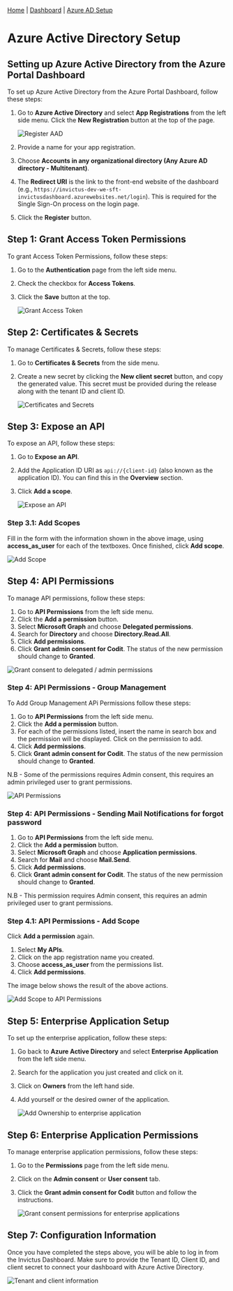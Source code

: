 [Home](../README.md) | [Dashboard](dashboard.md) | [Azure AD Setup](azureADSetup.md)

# Azure Active Directory Setup

## Setting up Azure Active Directory from the Azure Portal Dashboard

To set up Azure Active Directory from the Azure Portal Dashboard, follow these steps:

1. Go to **Azure Active Directory** and select **App Registrations** from the left side menu. Click the **New Registration** button at the top of the page.

   ![Register AAD](../images/dashboard/azureAD/aad1.JPG)

2. Provide a name for your app registration.
3. Choose **Accounts in any organizational directory (Any Azure AD directory - Multitenant)**.
4. The **Redirect URI** is the link to the front-end website of the dashboard (e.g., `https://invictus-dev-we-sft-invictusdashboard.azurewebsites.net/login`). This is required for the Single Sign-On process on the login page.
5. Click the **Register** button.

## Step 1: Grant Access Token Permissions

To grant Access Token Permissions, follow these steps:

1. Go to the **Authentication** page from the left side menu.
2. Check the checkbox for **Access Tokens**.
3. Click the **Save** button at the top.

   ![Grant Access Token](../images/dashboard/azureAD/aad12.png)

## Step 2: Certificates & Secrets

To manage Certificates & Secrets, follow these steps:

1. Go to **Certificates & Secrets** from the side menu.
2. Create a new secret by clicking the **New client secret** button, and copy the generated value. This secret must be provided during the release along with the tenant ID and client ID.

   ![Certificates and Secrets](../images/dashboard/azureAD/aad4.JPG)

## Step 3: Expose an API

To expose an API, follow these steps:

1. Go to **Expose an API**.
2. Add the Application ID URI as `api://{client-id}` (also known as the application ID). You can find this in the **Overview** section.
3. Click **Add a scope**.

   ![Expose an API](../images/dashboard/azureAD/aad9.png)

### Step 3.1: Add Scopes

Fill in the form with the information shown in the above image, using **access_as_user** for each of the textboxes. Once finished, click **Add scope**.

   ![Add Scope](../images/dashboard/azureAD/aad10.png)

## Step 4: API Permissions

To manage API permissions, follow these steps:

1. Go to **API Permissions** from the left side menu.
2. Click the **Add a permission** button.
3. Select **Microsoft Graph** and choose **Delegated permissions**.
4. Search for **Directory** and choose **Directory.Read.All**.
5. Click **Add permissions**.
6. Click **Grant admin consent for Codit**. The status of the new permission should change to **Granted**.

![Grant consent to delegated / admin permissions](../images/dashboard/azureAD/aad8.JPG)

### Step 4: API Permissions - Group Management 

To Add Group Management APi Permissions follow these steps:

1. Go to **API Permissions** from the left side menu.
2. Click the **Add a permission** button.
3. For each of the permissions listed, insert the name in search box and the permission will be displayed. Click on the permission to add.
4. Click **Add permissions**.
5. Click **Grant admin consent for Codit**. The status of the new permission should change to **Granted**.

N.B - Some of the permissions requires Admin consent, this requires an admin privileged user to grant permissions.

   ![API Permissions](../images/dashboard/aad_3.JPG)

### Step 4: API Permissions - Sending Mail Notifications for forgot password

1. Go to **API Permissions** from the left side menu.
2. Click the **Add a permission** button.
3. Select **Microsoft Graph** and choose **Application permissions**.
4. Search for **Mail** and choose **Mail.Send**.
5. Click **Add permissions**.
6. Click **Grant admin consent for Codit**. The status of the new permission should change to **Granted**.

N.B - This permission requires Admin consent, this requires an admin privileged user to grant permissions.

### Step 4.1: API Permissions - Add Scope

Click **Add a permission** again.
1. Select **My APIs**.
2. Click on the app registration name you created.
3. Choose **access_as_user** from the permissions list.
4. Click **Add permissions**.

The image below shows the result of the above actions.

![Add Scope to API Permissions](../images/dashboard/azureAD/aad11.png)

## Step 5: Enterprise Application Setup

To set up the enterprise application, follow these steps:

1. Go back to **Azure Active Directory** and select **Enterprise Application** from the left side menu.
2. Search for the application you just created and click on it.
3. Click on **Owners** from the left hand side.
4. Add yourself or the desired owner of the application.

   ![Add Ownership to enterprise application](../images/dashboard/azureAD/aad5.JPG)

## Step 6: Enterprise Application Permissions

To manage enterprise application permissions, follow these steps:

1. Go to the **Permissions** page from the left side menu.
2. Click on the **Admin consent** or **User consent** tab.
3. Click the **Grant admin consent for Codit** button and follow the instructions.

   ![Grant consent permissions for enterprise applications](../images/dashboard/azureAD/aad6.JPG)

## Step 7: Configuration Information

Once you have completed the steps above, you will be able to log in from the Invictus Dashboard. Make sure to provide the Tenant ID, Client ID, and client secret to connect your dashboard with Azure Active Directory.

   ![Tenant and client information](../images/dashboard/azureAD/aad7.JPG)
